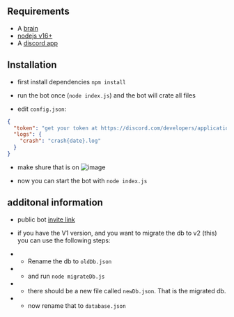 ## Requirements

- A [brain](https://www.youtube.com/watch?v=xvFZjo5PgG0)
- [nodejs v16+](https://nodejs.org/en/)
- A [discord app](https://discord.com/developers/applications)

## Installation

- first install dependencies `npm install`

- run the bot once (`node index.js`) and the bot will crate all files

- edit `config.json`:

```json
{
  "token": "get your token at https://discord.com/developers/applications",
  "logs": {
    "crash": "crash{date}.log"
  }
}
```

- make shure that is on
  ![image](https://user-images.githubusercontent.com/67194495/161727938-d7818d27-5c69-4b6f-aab2-cace11730462.png)

- now you can start the bot with `node index.js`

## additonal information

- public bot [invite link](https://discord.com/api/oauth2/authorize?client_id=818105614055112715&permissions=18432&scope=bot%20applications.commands)

- if you have the V1 version, and you want to migrate the db to v2 (this)
  you can use the following steps:

* - Rename the db to `oldDb.json`
* - and run `node migrateDb.js`
* - there should be a new file called `newDb.json`. That is the migrated db.
* - now rename that to `database.json`
